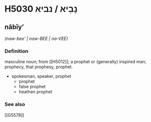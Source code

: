 # H5030 נָבִיא / נביא

## nâbîyʼ

_(naw-bee' | naw-BEE | na-VEE)_

### Definition

masculine noun; from [[H5012]]; a prophet or (generally) inspired man; prophecy, that prophesy, prophet.

- spokesman, speaker, prophet
    - prophet
    - false prophet
    - heathen prophet
### See also

[[G5578]]

